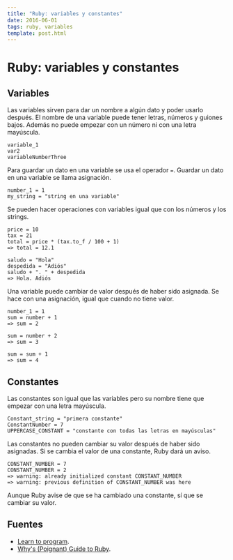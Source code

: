 ```yaml
---
title: "Ruby: variables y constantes"
date: 2016-06-01
tags: ruby, variables
template: post.html
---
```


# Ruby: variables y constantes

## Variables

Las variables sirven para dar un nombre a algún dato y poder usarlo después. El nombre de una variable puede tener letras, números y guiones bajos. Además no puede empezar con un número ni con una letra mayúscula.

```
variable_1
var2
variableNumberThree
```

Para guardar un dato en una variable se usa el operador `=`. Guardar un dato en una variable se llama asignación.

```
number_1 = 1
my_string = "string en una variable"
```

Se pueden hacer operaciones con variables igual que con los números y los strings.

```
price = 10
tax = 21
total = price * (tax.to_f / 100 + 1)
=> total = 12.1
```

```
saludo = "Hola"
despedida = "Adiós"
saludo + ". " + despedida
=> Hola. Adiós
```

Una variable puede cambiar de valor después de haber sido asignada. Se hace con una asignación, igual que cuando no tiene valor.

```
number_1 = 1
sum = number + 1
=> sum = 2

sum = number + 2
=> sum = 3

sum = sum + 1
=> sum = 4
```

## Constantes

Las constantes son igual que las variables pero su nombre tiene que empezar con una letra mayúscula.

```
Constant_string = "primera constante"
ConstantNumber = 7
UPPERCASE_CONSTANT = "constante con todas las letras en mayúsculas"
```

Las constantes no pueden cambiar su valor después de haber sido asignadas. Si se cambia el valor de una constante, Ruby dará un aviso.

```
CONSTANT_NUMBER = 7
CONSTANT_NUMBER = 2
=> warning: already initialized constant CONSTANT_NUMBER
=> warning: previous definition of CONSTANT_NUMBER was here
```

Aunque Ruby avise de que se ha cambiado una constante, sí que se cambiar su valor.

## Fuentes

* [Learn to program](https://pine.fm/LearnToProgram/chap_03.html).
* [Why's (Poignant) Guide to Ruby](http://poignant.guide/book/chapter-3.html).
